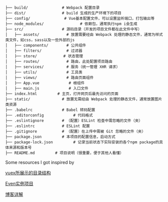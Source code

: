 ```shell
├── build/               # Webpack 配置目录
├── dist/                # build 生成的生产环境下的项目
├── config/               # Vue基本配置文件，可以设置监听端口，打包输出等
├── node_modules/                # 依赖包，通常执行npm i会生成
├── src/                 # 源码目录（开发的项目文件都在此文件中写）
│   ├── assets/            # 放置需要经由 Webpack 处理的静态文件，通常为样式类文件，如css，sass以及一些外部的js
│   ├── components/        # 公共组件
│   ├── filters/           # 过滤器
│   ├── store/    　　　　 # 状态管理
│   ├── routes/            # 路由，此处配置项目路由
│   ├── services/          # 服务（统一管理 XHR 请求）
│   ├── utils/             # 工具类
│   ├── views/             # 路由页面组件
│   ├── App.vue             # 根组件
│   ├── main.js             # 入口文件
├── index.html         # 主页，打开网页后最先访问的页面
├── static/              # 放置无需经由 Webpack 处理的静态文件，通常放置图片类资源
├── .babelrc             # Babel 转码配置
├── .editorconfig             # 代码格式
├── .eslintignore        # （配置）ESLint 检查中需忽略的文件（夹）
├── .eslintrc            # ESLint 配置
├── .gitignore           # （配置）在上传中需被 Git 忽略的文件（夹）
├── package.json         # 本项目的配置信息，启动方式
├── package-lock.json         # 记录当前状态下实际安装的各个npm package的具体来源和版本号
├── README.md         # 项目说明（很重要，便于其他人看懂）
```

Some resources I got inspired by

[vuex所展示的目录结构](https://vuex.vuejs.org/en/structure.html)

[Even实例项目](https://github.com/vuejs/vue-hackernews-2.0/tree/master/src)

[博客详解](https://www.cnblogs.com/chenleideblog/p/10432375.html)

